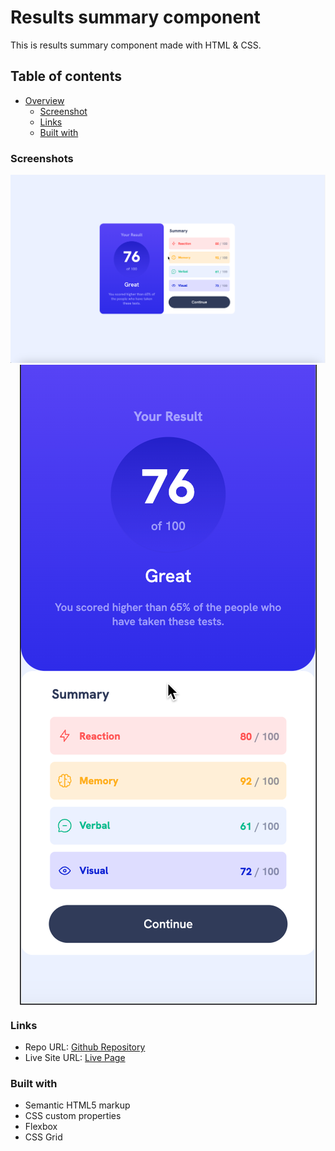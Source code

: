 # Results summary component

This is results summary component made with HTML & CSS.

## Table of contents

- [Overview](#overview)
    - [Screenshot](#screenshot)
    - [Links](#links)
    - [Built with](#built-with)

### Screenshots

<img src="design/Results_Summary_Component_Desktop.png">
<img src="design/Results_Summary_Component_Mobile.png" style="max-width = 50vh;  display: block; margin: 0 auto;">

### Links

- Repo URL: [Github Repository](https://github.com/waldvoid/Front-end-Demos/tree/main/ResultsSummaryComponent)
- Live Site URL: [Live Page](rsccomponent-merte.netlify.app)

### Built with

- Semantic HTML5 markup
- CSS custom properties
- Flexbox
- CSS Grid
